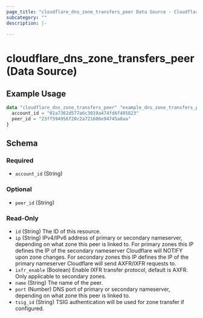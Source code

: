 ```yaml
---
page_title: "cloudflare_dns_zone_transfers_peer Data Source - Cloudflare"
subcategory: ""
description: |-
  
---
```


# cloudflare_dns_zone_transfers_peer (Data Source)



## Example Usage

```terraform
data "cloudflare_dns_zone_transfers_peer" "example_dns_zone_transfers_peer" {
  account_id = "01a7362d577a6c3019a474fd6f485823"
  peer_id = "23ff594956f20c2a721606e94745a8aa"
}
```

<!-- schema generated by tfplugindocs -->
## Schema

### Required

- `account_id` (String)

### Optional

- `peer_id` (String)

### Read-Only

- `id` (String) The ID of this resource.
- `ip` (String) IPv4/IPv6 address of primary or secondary nameserver, depending on what zone this peer is linked to. For primary zones this IP defines the IP of the secondary nameserver Cloudflare will NOTIFY upon zone changes. For secondary zones this IP defines the IP of the primary nameserver Cloudflare will send AXFR/IXFR requests to.
- `ixfr_enable` (Boolean) Enable IXFR transfer protocol, default is AXFR. Only applicable to secondary zones.
- `name` (String) The name of the peer.
- `port` (Number) DNS port of primary or secondary nameserver, depending on what zone this peer is linked to.
- `tsig_id` (String) TSIG authentication will be used for zone transfer if configured.


